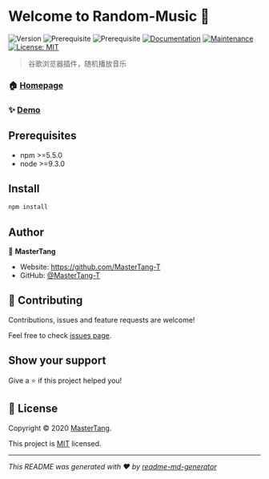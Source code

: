 # Welcome to Random-Music 👋
![Version](https://img.shields.io/badge/version-1.0.0-blue.svg?cacheSeconds=2592000)
![Prerequisite](https://img.shields.io/badge/npm-%3E%3D5.5.0-blue.svg)
![Prerequisite](https://img.shields.io/badge/node-%3E%3D9.3.0-blue.svg)
[![Documentation](https://img.shields.io/badge/documentation-yes-brightgreen.svg)](https://github.com/MasterTang-T/Random-Music)
[![Maintenance](https://img.shields.io/badge/Maintained%3F-yes-green.svg)](https://github.com/kefranabg/readme-md-generator/graphs/commit-activity)
[![License: MIT](https://img.shields.io/github/license/MasterTang-T/Random-Music)](https://github.com/kefranabg/readme-md-generator/blob/master/LICENSE)

> 谷歌浏览器插件，随机播放音乐

### 🏠 [Homepage](https://github.com/MasterTang-T/Random-Music)

### ✨ [Demo](https://github.com/MasterTang-T/Random-Music)

## Prerequisites

- npm >=5.5.0
- node >=9.3.0

## Install

```sh
npm install
```

## Author

👤 **MasterTang**

* Website: https://github.com/MasterTang-T
* GitHub: [@MasterTang-T](https://github.com/MasterTang-T)

## 🤝 Contributing

Contributions, issues and feature requests are welcome!

Feel free to check [issues page](https://github.com/MasterTang-T/Random-Music/issues). 

## Show your support

Give a ⭐️ if this project helped you!


## 📝 License

Copyright © 2020 [MasterTang](https://github.com/MasterTang-T).

This project is [MIT](https://github.com/kefranabg/readme-md-generator/blob/master/LICENSE) licensed.

***
_This README was generated with ❤️ by [readme-md-generator](https://github.com/kefranabg/readme-md-generator)_